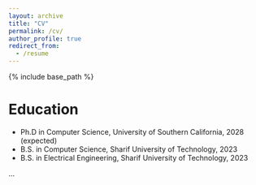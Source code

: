```yaml
---
layout: archive
title: "CV"
permalink: /cv/
author_profile: true
redirect_from:
  - /resume
---
```


{% include base_path %}

Education
======
* Ph.D in Computer Science, University of Southern California, 2028 (expected)
* B.S. in Computer Science, Sharif University of Technology, 2023
* B.S. in Electrical Engineering, Sharif University of Technology, 2023

...
